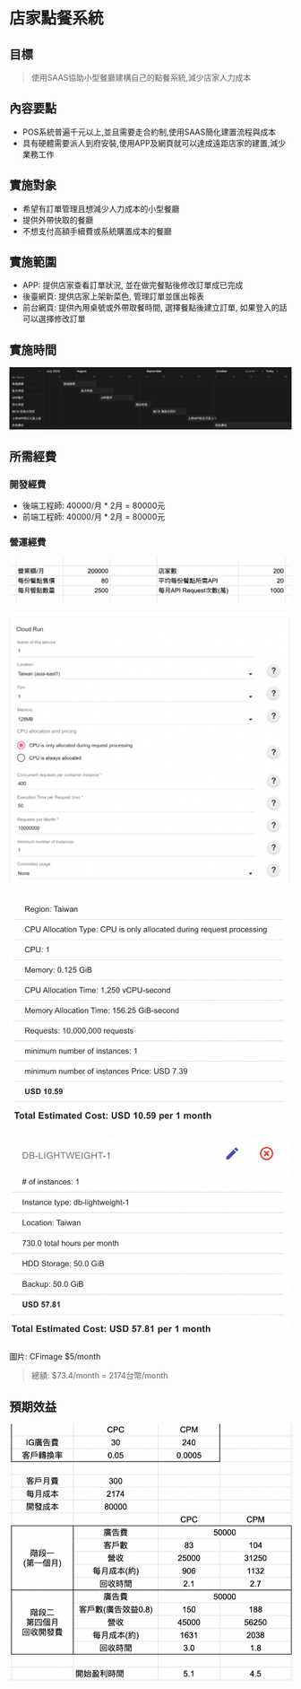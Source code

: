 # 店家點餐系統

## 目標

> 使用SAAS協助小型餐廳建構自己的點餐系統,減少店家人力成本

## 內容要點

- POS系統普遍千元以上,並且需要走合約制,使用SAAS簡化建置流程與成本
- 具有硬體需要派人到府安裝,使用APP及網頁就可以達成遠距店家的建置,減少業務工作

## 實施對象

- 希望有訂單管理且想減少人力成本的小型餐廳
- 提供外帶快取的餐廳
- 不想支付高額手續費或系統購置成本的餐廳

## 實施範圍

- APP: 提供店家查看訂單狀況, 並在做完餐點後修改訂單成已完成
- 後臺網頁: 提供店家上架新菜色, 管理訂單並匯出報表
- 前台網頁: 提供內用桌號或外帶取餐時間, 選擇餐點後建立訂單, 如果登入的話可以選擇修改訂單

## 實施時間

![](./assets/timeline.png)

## 所需經費

### 開發經費

- 後端工程師: 40000/月 * 2月 = 80000元
- 前端工程師: 40000/月 * 2月 = 80000元

### 營運經費 

![API取得次數](assets/api_request.png)

![Cloudrun規格](assets/cloudrun_spec.png)

![Cloudrun價格](assets/clourrun_price.png)

![DB價格](assets/db_price.png)

圖片: CFimage $5/month

> 總額: $73.4/month = 2174台幣/month

## 預期效益

![profit](assets/profit.png)

